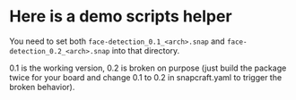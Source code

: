 # Here is a demo scripts helper

You need to set both `face-detection_0.1_<arch>.snap` and `face-detection_0.2_<arch>.snap` into that directory.

0.1 is the working version, 0.2 is broken on purpose (just build the package twice for your board and change 0.1 to 0.2 in snapcraft.yaml to trigger the broken behavior).

